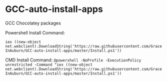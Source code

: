 # GCC-auto-install-apps
GCC Chocolatey packages

Powershell Install Command:

`iex ((new-object net.webclient).DownloadString('https://raw.githubusercontent.com/GraceInAuburn/GCC-auto-install-apps/master/Install.ps1'))`

CMD Install Command:
`@powershell -NoProfile -ExecutionPolicy unrestricted -Command "iex ((new-object net.webclient).DownloadString('https://raw.githubusercontent.com/GraceInAuburn/GCC-auto-install-apps/master/Install.ps1'))`
